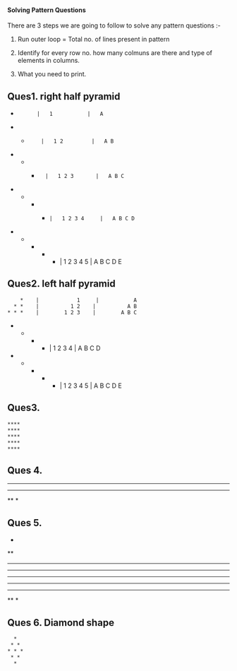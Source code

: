 #### Solving Pattern Questions

There are 3 steps we are going to follow to solve any pattern questions :-

1. Run outer loop = Total no. of lines present in pattern
2. Identify for every row no. how many colmuns are there
   and type of elements in columns.

3. What you need to print.

## Ques1. right half pyramid 

*           |   1           |   A
* *         |   1 2         |   A B
* * *       |   1 2 3       |   A B C
* * * *     |   1 2 3 4     |   A B C D
* * * * *   |   1 2 3 4 5   |   A B C D E

## Ques2. left half pyramid

        *    |            1     |           A
      * *    |          1 2    |          A B
    * * *    |        1 2 3    |        A B C
  * * * *    |      1 2 3 4    |      A B C D
* * * * *    |    1 2 3 4 5    |    A B C D E

## Ques3. 
    ****
    ****
    ****
    ****
    ****
## Ques 4.

 ****
 ***
 **
 *

## Ques 5.

*
**
***
****
*****
****
***
**
*

## Ques 6. Diamond shape

      *
     * *
    * * *
     * *
      *

